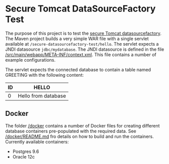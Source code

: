 Secure Tomcat DataSourceFactory Test
====================================

The purpose of this project is to test the [secure Tomcat datasourcefactory](https://github.com/ncredinburgh/secure-tomcat-datasourcefactory). The Maven project builds a very simple WAR file with a single servlet available at ``/secure-datasourcefactory-test/hello``.  The servlet expects a JNDI datasource ``jdbc/mydatabase``. The JNDI datasource is defined in the file [/src/main/webapp/META-INF/context.xml](src/main/webapp/META-INF/context.xml). This file contains a number of example configurations.

The servlet expects the connected database to contain a table named GREETING with the following content:

| ID | HELLO               |
|----|---------------------|
| 0  | Hello from database | 


Docker
------

The folder [/docker](docker) contains a number of Docker files for creating different database containers pre-populated with the required data.  See [/docker/README.md](docker/README.md) fro details on how to build and run the containers. Currently available containers:

* Postgres 9.6
* Oracle 12c